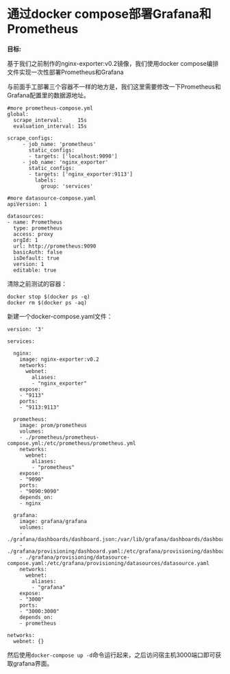 # 通过docker compose部署Grafana和Prometheus

**目标:**

基于我们之前制作的nginx-exporter:v0.2镜像，我们使用docker compose编排文件实现一次性部署Prometheus和Grafana

与前面手工部署三个容器不一样的地方是，我们这里需要修改一下Prometheus和Grafana配置里的数据源地址。

```text
#more prometheus-compose.yml 
global:
  scrape_interval:     15s 
  evaluation_interval: 15s 

scrape_configs:
     - job_name: 'prometheus'
       static_configs:
       - targets: ['localhost:9090']
     - job_name: 'nginx_exporter'
       static_configs:
       - targets: ['nginx_exporter:9113']
         labels:
           group: 'services'
```

```text
#more datasource-compose.yaml 
apiVersion: 1

datasources:
- name: Prometheus
  type: prometheus
  access: proxy
  orgId: 1
  url: http://prometheus:9090
  basicAuth: false
  isDefault: true
  version: 1
  editable: true
```

清除之前测试的容器：

```text
docker stop $(docker ps -q) 
docker rm $(docker ps -aq)
```

新建一个docker-compose.yaml文件：

```text
version: '3'
  
services:

  nginx:
    image: nginx-exporter:v0.2
    networks:
      webnet:
        aliases:
        - "nginx_exporter"
    expose:
    - "9113"
    ports:
    - "9113:9113"

  prometheus:
    image: prom/prometheus
    volumes:
    - ./prometheus/prometheus-compose.yml:/etc/prometheus/prometheus.yml
    networks:
      webnet:
        aliases:
        - "prometheus"
    expose:
    - "9090"
    ports:
    - "9090:9090"
    depends_on:
    - nginx

  grafana:
    image: grafana/grafana
    volumes:
    - ./grafana/dashboards/dashboard.json:/var/lib/grafana/dashboards/dashboard.json
    - ./grafana/provisioning/dashboard.yaml:/etc/grafana/provisioning/dashboards/dashboard.yaml
    - ./grafana/provisioning/datasource-compose.yaml:/etc/grafana/provisioning/datasources/datasource.yaml
    networks:
      webnet:
        aliases:
        - "grafana"
    expose:
    - "3000"
    ports:
    - "3000:3000"
    depends_on:
    - prometheus

networks:
  webnet: {}
```

然后使用`docker-compose up -d`命令运行起来，之后访问宿主机3000端口即可获取grafana界面。

